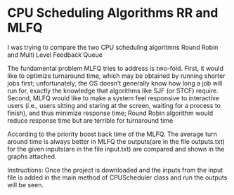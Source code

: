 # CPU Scheduling Algorithms RR and MLFQ
I was trying to compare the two CPU scheduling algoritmns
Round Robin and Multi Level Feedback Queue

The fundamental problem MLFQ tries to address is two-fold. First, it
would like to optimize turnaround time, which may be obtained by running shorter jobs first;
unfortunately, the OS doesn’t generally know how long a job will run for, exactly the knowledge that
algorithms like SJF (or STCF) require. Second, MLFQ would like to make
a system feel responsive to interactive users (i.e., users sitting and staring
at the screen, waiting for a process to finish), and thus minimize response
time; Round Robin algorithm would reduce response time
but are terrible for turnaround time

According to the  priority boost back time of the MLFQ. The average turn around time is always better in MLFQ
the outputs(are in the file outputs.txt) for the given inputs(are in the file input.txt) are compared and shown in the graphs attached.

Instructions:
Once the project is downloaded and the inputs from the input file is added in the main method of CPUScheduler class and run the outputs will be seen.
